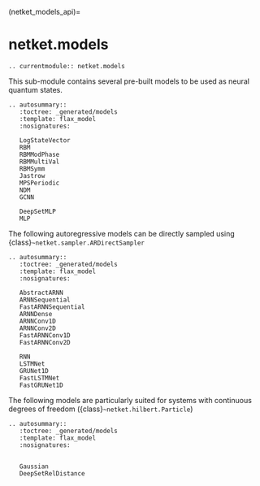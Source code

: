 (netket_models_api)=
# netket.models

```{eval-rst}
.. currentmodule:: netket.models

```

This sub-module contains several pre-built models to be used as
neural quantum states.

```{eval-rst}
.. autosummary::
   :toctree: _generated/models
   :template: flax_model
   :nosignatures:

   LogStateVector
   RBM
   RBMModPhase
   RBMMultiVal
   RBMSymm
   Jastrow
   MPSPeriodic
   NDM
   GCNN

   DeepSetMLP
   MLP

```

The following autoregressive models can be directly sampled using {class}`~netket.sampler.ARDirectSampler`

```{eval-rst}
.. autosummary::
   :toctree: _generated/models
   :template: flax_model
   :nosignatures:

   AbstractARNN
   ARNNSequential
   FastARNNSequential
   ARNNDense
   ARNNConv1D
   ARNNConv2D
   FastARNNConv1D
   FastARNNConv2D

   RNN
   LSTMNet
   GRUNet1D
   FastLSTMNet
   FastGRUNet1D
```

The following models are particularly suited for systems with continuous degrees of freedom ({class}`~netket.hilbert.Particle`)

```{eval-rst}
.. autosummary::
   :toctree: _generated/models
   :template: flax_model
   :nosignatures:


   Gaussian
   DeepSetRelDistance
```
